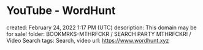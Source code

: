 # YouTube - WordHunt

created: February 24, 2022 1:17 PM (UTC)
description: This domain may be for sale!
folder: BOOKMRKS-MTHRFCKR / SEARCH PARTY MTHRFCKR! / Video Search
tags: Search, video
url: https://www.wordhunt.xyz